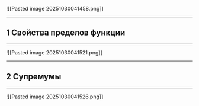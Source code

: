 ![[Pasted image 20251030041458.png]]

---
1 Свойства пределов функции
---
---
![[Pasted image 20251030041521.png]]

---
2 Супремумы
---
---

![[Pasted image 20251030041526.png]]